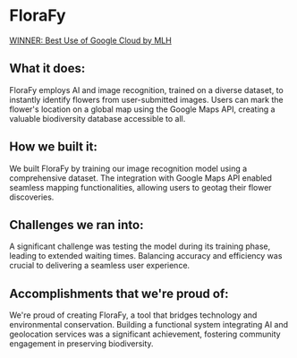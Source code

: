 # FloraFy 

[WINNER: Best Use of Google Cloud by MLH](https://devpost.com/software/florafy-9xzfrj#updates)

## What it does:
FloraFy employs AI and image recognition, trained on a diverse dataset, to instantly identify flowers from user-submitted images. Users can mark the flower's location on a global map using the Google Maps API, creating a valuable biodiversity database accessible to all.

## How we built it: 
We built FloraFy by training our image recognition model using a comprehensive dataset. The integration with Google Maps API enabled seamless mapping functionalities, allowing users to geotag their flower discoveries.

## Challenges we ran into:
A significant challenge was testing the model during its training phase, leading to extended waiting times. Balancing accuracy and efficiency was crucial to delivering a seamless user experience.

## Accomplishments that we're proud of:
We're proud of creating FloraFy, a tool that bridges technology and environmental conservation. Building a functional system integrating AI and geolocation services was a significant achievement, fostering community engagement in preserving biodiversity.
